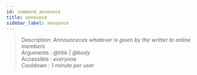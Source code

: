```yaml
---
id: command_announce
title: announce
sidebar_label: announce
---
```


> Description: _Announceces whatever is given by the writter to online members_<br />
> Arguments  : _@title \| @body_<br />
> Accessible : _everyone_<br />
> Cooldown   : _1 minute per user_<br />

